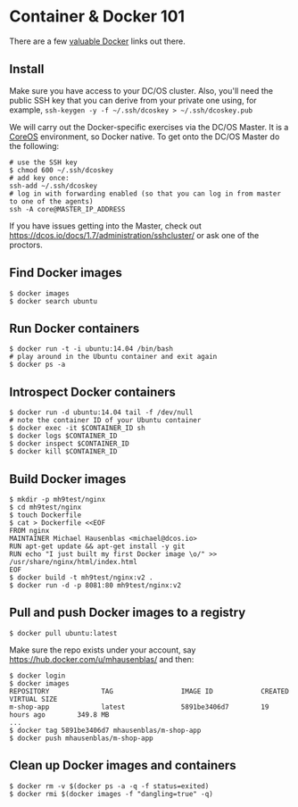 # Container & Docker 101

There are a few [valuable Docker](http://www.nkode.io/2014/08/24/valuable-docker-links.html) links out there.

## Install

Make sure you have access to your DC/OS cluster. Also, you'll need the public SSH key that you can derive from your private one using, for example, `ssh-keygen -y -f ~/.ssh/dcoskey > ~/.ssh/dcoskey.pub`

We will carry out the Docker-specific exercises via the DC/OS Master. It is a [CoreOS](https://coreos.com/) environment, so Docker native. To get onto the DC/OS Master do the following:

    # use the SSH key
    $ chmod 600 ~/.ssh/dcoskey
    # add key once:
    ssh-add ~/.ssh/dcoskey
    # log in with forwarding enabled (so that you can log in from master to one of the agents)
    ssh -A core@MASTER_IP_ADDRESS

If you have issues getting into the Master, check out https://dcos.io/docs/1.7/administration/sshcluster/ or ask one of the proctors.

## Find Docker images
    
    $ docker images
    $ docker search ubuntu

## Run Docker containers
    
    $ docker run -t -i ubuntu:14.04 /bin/bash
    # play around in the Ubuntu container and exit again
    $ docker ps -a

## Introspect Docker containers

    $ docker run -d ubuntu:14.04 tail -f /dev/null 
    # note the container ID of your Ubuntu container
    $ docker exec -it $CONTAINER_ID sh
    $ docker logs $CONTAINER_ID
    $ docker inspect $CONTAINER_ID
    $ docker kill $CONTAINER_ID 

## Build Docker images

    $ mkdir -p mh9test/nginx
    $ cd mh9test/nginx
    $ touch Dockerfile
    $ cat > Dockerfile <<EOF
    FROM nginx
    MAINTAINER Michael Hausenblas <michael@dcos.io>
    RUN apt-get update && apt-get install -y git
    RUN echo "I just built my first Docker image \o/" >> /usr/share/nginx/html/index.html
    EOF
    $ docker build -t mh9test/nginx:v2 .
    $ docker run -d -p 8081:80 mh9test/nginx:v2

## Pull and push Docker images to a registry

    $ docker pull ubuntu:latest

Make sure the repo exists under your account, say https://hub.docker.com/u/mhausenblas/ and then:
    
    $ docker login
    $ docker images
    REPOSITORY             TAG                 IMAGE ID            CREATED             VIRTUAL SIZE
    m-shop-app             latest              5891be3406d7        19 hours ago        349.8 MB
    ...
    $ docker tag 5891be3406d7 mhausenblas/m-shop-app 
    $ docker push mhausenblas/m-shop-app

## Clean up Docker images and containers

    $ docker rm -v $(docker ps -a -q -f status=exited)
    $ docker rmi $(docker images -f "dangling=true" -q)
